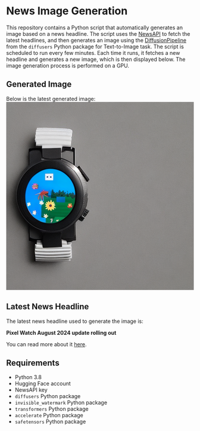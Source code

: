 # News Image Generation
This repository contains a Python script that automatically generates an image based on a news headline. The script uses the [NewsAPI](https://newsapi.org/) to fetch the latest headlines, and then generates an image using the [DiffusionPipeline](https://github.com/huggingface/diffusers) from the `diffusers` Python package for Text-to-Image task.
The script is scheduled to run every few minutes. Each time it runs, it fetches a new headline and generates a new image, which is then displayed below. The image generation process is performed on a GPU.

## Generated Image
Below is the latest generated image:
![Generated Image](image.png)

## Latest News Headline
The latest news headline used to generate the image is:

**Pixel Watch August 2024 update rolling out**

You can read more about it [here](https://news.google.com/rss/articles/CBMic0FVX3lxTE9NdW1EX244cFNDVzJtUF9qemtoVi1lNVpWY1N3QmZtS2dVbjQ0dDY5RE9nTXZIVlJVTzBNMXRFRFM1bHJ6bEQ1QmhnWnY2RWpDU0tYLVFJUDFGREpybDdNZm9VRXJNV3dPS0ZpZk1PMlQ2Wkk?oc=5).

## Requirements
- Python 3.8
- Hugging Face account
- NewsAPI key
- `diffusers` Python package
- `invisible_watermark` Python package
- `transformers` Python package
- `accelerate` Python package
- `safetensors` Python package
